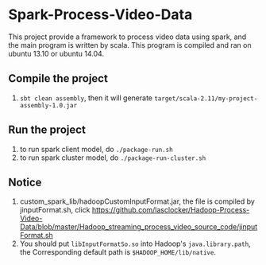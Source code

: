# Spark-Process-Video-Data
This project provide a framework to process video data using spark, and the main program is written by scala. This program is compiled and ran on ubuntu 13.10 or ubuntu 14.04.

## Compile the project
1. `sbt clean assembly`, then it will generate `target/scala-2.11/my-project-assembly-1.0.jar`

## Run the project
1.  to run spark client model, do `./package-run.sh`  
2.  to run spark cluster model, do `./package-run-cluster.sh`

## Notice
1. custom_spark_lib/hadoopCustomInputFormat.jar, the file is compiled by jinputFormat.sh, click  https://github.com/lasclocker/Hadoop-Process-Video-Data/blob/master/Hadoop_streaming_process_video_source_code/jinputFormat.sh  
2. You should put `libInputFormatSo.so` into Hadoop's `java.library.path`, the Corresponding default path is `$HADOOP_HOME/lib/native`.
